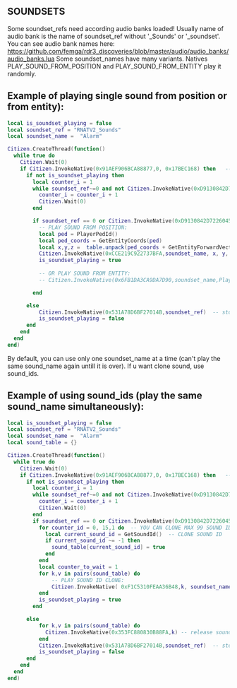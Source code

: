 ## SOUNDSETS

Some soundset_refs need according audio banks loaded! Usually name of audio bank is the name of soundset_ref without '\_Sounds' or '\_soundset'. You can see audio bank names here: https://github.com/femga/rdr3_discoveries/blob/master/audio/audio_banks/audio_banks.lua
Some soundset_names have many variants. Natives PLAY_SOUND_FROM_POSITION and PLAY_SOUND_FROM_ENTITY play it randomly.


## Example of playing single sound from position or from entity):

```lua
local is_soundset_playing = false
local soundset_ref = "RNATV2_Sounds"
local soundset_name =  "Alarm"

Citizen.CreateThread(function()
  while true do
    Citizen.Wait(0) 
    if Citizen.InvokeNative(0x91AEF906BCA88877,0, 0x17BEC168) then   -- pressed E
      if not is_soundset_playing then
        local counter_i = 1
        while soundset_ref~=0 and not Citizen.InvokeNative(0xD9130842D7226045 ,soundset_ref,0) and counter_i <= 300  do  -- load soundset
          counter_i = counter_i + 1
          Citizen.Wait(0)
        end

        if soundset_ref == 0 or Citizen.InvokeNative(0xD9130842D7226045 ,soundset_ref,0) then 
          -- PLAY SOUND FROM POSITION:
          local ped = PlayerPedId()
          local ped_coords = GetEntityCoords(ped)
          local x,y,z =  table.unpack(ped_coords + GetEntityForwardVector(ped)*15.0)
          Citizen.InvokeNative(0xCCE219C922737BFA,soundset_name, x, y, z-1.0, soundset_ref, true, 0, true, 0)  -- PLAY_SOUND_FROM_POSITION
          is_soundset_playing = true
          
          -- OR PLAY SOUND FROM ENTITY:
          -- Citizen.InvokeNative(0x6FB1DA3CA9DA7D90,soundset_name,PlayerPedId(),soundset_ref,true,0,0)  -- PLAY_SOUND_FROM_ENTITY

        end

      else   
          Citizen.InvokeNative(0x531A78D6BF27014B,soundset_ref)  -- stop soundset (required, otherwise new soundsets can fail to load)
          is_soundset_playing = false
      end
    end
  end
end)


```



By default, you can use only one soundset_name at a time (can't play the same sound_name again untill it is over). If u want clone sound, use sound_ids.

## Example of using sound_ids (play the same sound_name simultaneously):


```lua
local is_soundset_playing = false
local soundset_ref = "RNATV2_Sounds"
local soundset_name =  "Alarm"
local sound_table = {}

Citizen.CreateThread(function()
  while true do
    Citizen.Wait(0) 
    if Citizen.InvokeNative(0x91AEF906BCA88877,0, 0x17BEC168) then   -- pressed E
      if not is_soundset_playing then
        local counter_i = 1
        while soundset_ref~=0 and not Citizen.InvokeNative(0xD9130842D7226045 ,soundset_ref,0) and counter_i <= 300  do  -- load soundset
          counter_i = counter_i + 1
          Citizen.Wait(0)
        end
        if soundset_ref == 0 or Citizen.InvokeNative(0xD9130842D7226045 ,soundset_ref,0) then  
          for counter_id = 0, 15,1 do  -- YOU CAN CLONE MAX 99 SOUND IDS
            local current_sound_id = GetSoundId()  -- CLONE SOUND ID
            if current_sound_id ~= -1 then
              sound_table[current_sound_id] = true           
            end
          end
          local counter_to_wait = 1
          for k,v in pairs(sound_table) do
              -- PLAY SOUND ID CLONE:
              Citizen.InvokeNative( 0xF1C5310FEAA36B48,k, soundset_name, PlayerPedId(),soundset_ref, false, 0);            
          end
          is_soundset_playing = true
        end

      else   
          for k,v in pairs(sound_table) do
            Citizen.InvokeNative(0x353FC880830B88FA,k) -- release sound ids
          end  
          Citizen.InvokeNative(0x531A78D6BF27014B,soundset_ref)  -- stop soundset (required, otherwise new soundsets can fail to load)
          is_soundset_playing = false
      end
    end
  end
end)

```

